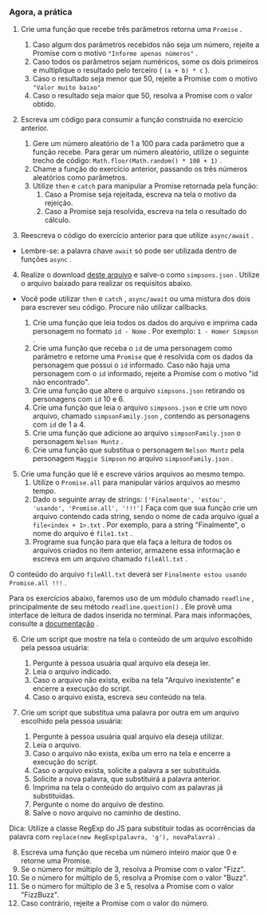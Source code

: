 ### Agora, a prática

1.  Crie uma função que recebe três parâmetros retorna uma `Promise` .

    1.  Caso algum dos parâmetros recebidos não seja um número, rejeite a Promise com o motivo `"Informe apenas números"` .
    2.  Caso todos os parâmetros sejam numéricos, some os dois primeiros e multiplique o resultado pelo terceiro ( `(a + b) * c` ).
    3.  Caso o resultado seja menor que 50, rejeite a Promise com o motivo `"Valor muito baixo"`
    4.  Caso o resultado seja maior que 50, resolva a Promise com o valor obtido.

2.  Escreva um código para consumir a função construída no exercício anterior.

    1.  Gere um número aleatório de 1 a 100 para cada parâmetro que a função recebe. Para gerar um número aleatório, utilize o seguinte trecho de código: `Math.floor(Math.random() * 100 + 1)` .
    2.  Chame a função do exercício anterior, passando os três números aleatórios como parâmetros.
    3.  Utilize `then` e `catch` para manipular a Promise retornada pela função:
        1.  Caso a Promise seja rejeitada, escreva na tela o motivo da rejeição.
        2.  Caso a Promise seja resolvida, escreva na tela o resultado do cálculo.

3.  Reescreva o código do exercício anterior para que utilize `async/await` .

- Lembre-se: a palavra chave `await` só pode ser utilizada dentro de funções `async` .

4.  Realize o download [deste arquivo](https://s3.us-east-2.amazonaws.com/assets.app.betrybe.com/back-end/nodejs/async-flow/simpsons-94f8eb570f2ea830462ee2375ded177b.json) e salve-o como `simpsons.json` . Utilize o arquivo baixado para realizar os requisitos abaixo.

- Você pode utilizar `then` e `catch` , `async/await` ou uma mistura dos dois para escrever seu código. Procure não utilizar callbacks.

  1.  Crie uma função que leia todos os dados do arquivo e imprima cada personagem no formato `id - Nome` . Por exemplo: `1 - Homer Simpson` .
  2.  Crie uma função que receba o `id` de uma personagem como parâmetro e retorne uma `Promise` que é resolvida com os dados da personagem que possui o `id` informado. Caso não haja uma personagem com o `id` informado, rejeite a Promise com o motivo "id não encontrado".
  3.  Crie uma função que altere o arquivo `simpsons.json` retirando os personagens com `id` 10 e 6.
  4.  Crie uma função que leia o arquivo `simpsons.json` e crie um novo arquivo, chamado `simpsonFamily.json` , contendo as personagens com `id` de 1 a 4.
  5.  Crie uma função que adicione ao arquivo `simpsonFamily.json` o personagem `Nelson Muntz` .
  6.  Crie uma função que substitua o personagem `Nelson Muntz` pela personagem `Maggie Simpson` no arquivo `simpsonFamily.json` .

5.  Crie uma função que lê e escreve vários arquivos ao mesmo tempo.
    1.  Utilize o `Promise.all` para manipular vários arquivos ao mesmo tempo.
    2.  Dado o seguinte array de strings: `['Finalmente', 'estou', 'usando', 'Promise.all', '!!!']` Faça com que sua função crie um arquivo contendo cada string, sendo o nome de cada arquivo igual a `file<index + 1>.txt` . Por exemplo, para a string "Finalmente", o nome do arquivo é `file1.txt` .
    3.  Programe sua função para que ela faça a leitura de todos os arquivos criados no item anterior, armazene essa informação e escreva em um arquivo chamado `fileAll.txt` .

O conteúdo do arquivo `fileAll.txt` deverá ser `Finalmente estou usando Promise.all !!!` .

Para os exercícios abaixo, faremos uso de um módulo chamado `readline` , principalmente de seu método `readline.question()` . Ele provê uma interface de leitura de dados inserida no terminal. Para mais informações, consulte a [documentação](https://nodejs.org/api/readline.html) .

6.  Crie um script que mostre na tela o conteúdo de um arquivo escolhido pela pessoa usuária:

    1.  Pergunte à pessoa usuária qual arquivo ela deseja ler.
    2.  Leia o arquivo indicado.
    3.  Caso o arquivo não exista, exiba na tela "Arquivo inexistente" e encerre a execução do script.
    4.  Caso o arquivo exista, escreva seu conteúdo na tela.

7.  Crie um script que substitua uma palavra por outra em um arquivo escolhido pela pessoa usuária:

    1.  Pergunte à pessoa usuária qual arquivo ela deseja utilizar.
    2.  Leia o arquivo.
    3.  Caso o arquivo não exista, exiba um erro na tela e encerre a execução do script.
    4.  Caso o arquivo exista, solicite a palavra a ser substituída.
    5.  Solicite a nova palavra, que substituirá a palavra anterior.
    6.  Imprima na tela o conteúdo do arquivo com as palavras já substituídas.
    7.  Pergunte o nome do arquivo de destino.
    8.  Salve o novo arquivo no caminho de destino.

Dica: Utilize a classe RegExp do JS para substituir todas as ocorrências da palavra com `replace(new RegExp(palavra, 'g'), novaPalavra)` .

8.  Escreva uma função que receba um número inteiro maior que 0 e retorne uma Promise.
9.  Se o número for múltiplo de 3, resolva a Promise com o valor "Fizz".
10. Se o número for múltiplo de 5, resolva a Promise com o valor "Buzz".
11. Se o número for múltiplo de 3 e 5, resolva a Promise com o valor "FizzBuzz".
12. Caso contrário, rejeite a Promise com o valor do número.

